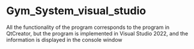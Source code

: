 # Gym_System_visual_studio
All the functionality of the program corresponds to the program in QtCreator, but the program is implemented in Visual Studio 2022, and 
the information is displayed in the console window 
